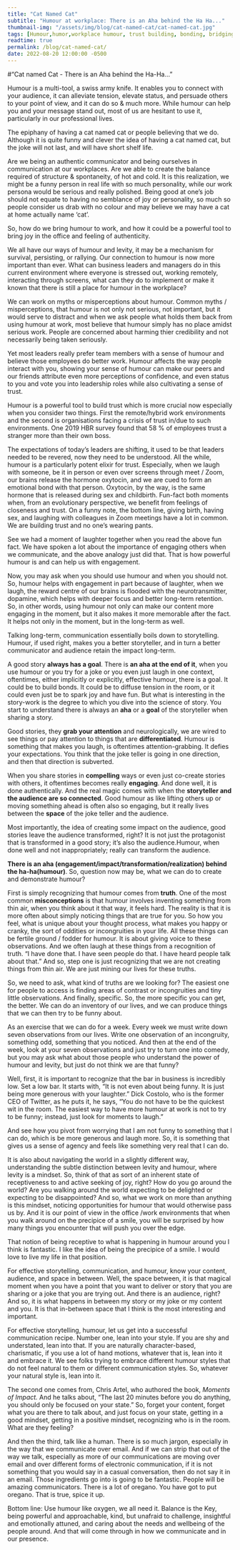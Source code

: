 ```yaml
---
title: "Cat Named Cat"
subtitle: "Humour at workplace: There is an Aha behind the Ha Ha..."
thumbnail-img: "/assets/img/blog/cat-named-cat/cat-named-cat.jpg"
tags: [Humour,humor,workplace humour, trust building, bonding, bridging, hybrid work, environments]
readtime: true
permalink: /blog/cat-named-cat/
date: 2022-08-20 12:00:00 -0500
---
```

#“Cat named Cat - There is an Aha behind the Ha-Ha…”

Humour is a multi-tool, a swiss army knife. It enables you to connect with your audience, it can alleviate tension, elevate status, and persuade others to your point of view, and it can do so & much more. While humour can help you and your message stand out, most of us are hesitant to use it, particularly in our professional lives.

The epiphany of having a cat named cat or people believing that we do. Although it is quite funny and clever the idea of having a cat named cat, but the joke will not last, and will have short shelf life.

Are we being an authentic communicator and being ourselves in communication at our workplaces. Are we able to create the balance required of structure & spontaneity, of hot and cold. It is this realization, we might be a funny person in real life with so much personality, while our work persona would be serious and really polished. Being good at one’s job should not equate to having no semblance of joy or personality, so much so people consider us drab with no colour and may believe we may have a cat at home actually name ‘cat’.

So, how do we bring humour to work, and how it could be a powerful tool to bring joy in the office and feeling of authenticity.

We all have our ways of humour and levity, it may be a mechanism for survival, persisting, or rallying. Our connection to humour is now more important than ever. What can business leaders and managers do in this current environment where everyone is stressed out, working remotely, interacting through screens, what can they do to implement or make it known that there is still a place for humour in the workplace?

We can work on myths or misperceptions about humour. Common myths / misperceptions, that humour is not only not serious, not important, but it would serve to distract and when we ask people what holds them back from using humour at work, most believe that humour simply has no place amidst serious work.  People are concerned about harming thier credibility and not necessarily being taken seriously.

Yet most leaders really prefer team members with a sense of humour and believe those employees do better work. Humour affects the way people interact with you, showing your sense of humour can make our peers and our friends attribute even more perceptions of confidence, and even status to you and vote you into leadership roles while also cultivating a sense of trust.

Humour is a powerful tool to build trust which is more crucial now especially when you consider two things. First the remote/hybrid work environments and the second is organisations facing a crisis of trust in/due to such environments. One 2019 HBR survey found that 58 % of employees trust a stranger more than their own boss.

The expectations of today’s leaders are shifting, it used to be that leaders needed to be revered, now they need to be understood. All the while, humour is a particularly potent elixir for trust. Especially, when we laugh with someone, be it in person or even over screens through meet / Zoom, our brains release the hormone oxytocin, and we are cued to form an emotional bond with that person. Oxytocin, by the way, is the same hormone that is released during sex and childbirth. Fun-fact both moments when, from an evolutionary perspective, we benefit from feelings of closeness and trust. On a funny note, the bottom line, giving birth, having sex, and laughing with colleagues in Zoom meetings have a lot in common. We are building trust and no one’s wearing pants.

See we had a moment of laughter together when you read the above fun fact. We have spoken a lot about the importance of engaging others when we communicate, and the above analogy just did that. That is how powerful humour is and can help us with engagement.

Now, you may ask when you should use humour and when you should not. So, humour helps with engagement in part because of laughter, when we laugh, the reward centre of our brains is flooded with the neurotransmitter, dopamine, which helps with deeper focus and better long-term retention. So, in other words, using humour not only can make our content more engaging in the moment, but it also makes it more memorable after the fact. It helps not only in the moment, but in the long-term as well.

Talking long-term, communication essentially boils down to storytelling. Humour, if used right, makes you a better storyteller, and in turn a better communicator and audience retain the impact long-term.

A good story **always has a goal**. There is **an aha at the end of it**, when you use humour or you try for a joke or you even just laugh in one context, oftentimes, either implicitly or explicitly, effective humour, there is a goal. It could be to build bonds. It could be to diffuse tension in the room, or it could even just be to spark joy and have fun. But what is interesting in the story-work is the degree to which you dive into the science of story. You start to understand there is always an **aha** or a **goal** of the storyteller when sharing a story.

Good stories, they **grab your attention** and neurologically, we are wired to see things or pay attention to things that are **differentiated**. Humour is something that makes you laugh, is oftentimes attention-grabbing. It defies your expectations. You think that the joke teller is going in one direction, and then that direction is subverted.

When you share stories in **compelling** ways or even just co-create stories with others, it oftentimes becomes really **engaging**. And done well, it is done authentically. And the real magic comes with when the **storyteller and the audience are so connected**. Good humour as like lifting others up or moving something ahead is often also so engaging, but it really lives between the **space** of the joke teller and the audience.

Most importantly, the idea of creating some impact on the audience, good stories leave the audience transformed, right? It is not just the protagonist that is transformed in a good story; it’s also the audience.Humour, when done well and not inappropriately; really can transform the audience.

**There is an aha (engagement/impact/transformation/realization) behind the ha-ha(humour)**. So, question now may be, what we can do to create and demonstrate humour?

First is simply recognizing that humour comes from **truth**. One of the most common **misconceptions** is that humour involves inventing something from thin air, when you think about it that way, it feels hard. The reality is that it is more often about simply noticing things that are true for you. So how you feel, what is unique about your thought process, what makes you happy or cranky, the sort of oddities or incongruities in your life. All these things can be fertile ground / fodder for humour. It is about giving voice to these observations. And we often laugh at these things from a recognition of truth. “I have done that. I have seen people do that. I have heard people talk about that.” And so, step one is just recognizing that we are not creating things from thin air. We are just mining our lives for these truths.

So, we need to ask, what kind of truths are we looking for? The easiest one for people to access is finding areas of contrast or incongruities and tiny little observations. And finally, specific. So, the more specific you can get, the better. We can do an inventory of our lives, and we can produce things that we can then try to be funny about.

As an exercise that we can do for a week. Every week we must write down seven observations from our lives. Write one observation of an incongruity, something odd, something that you noticed. And then at the end of the week, look at your seven observations and just try to turn one into comedy, but you may ask what about those people who understand the power of humour and levity, but just do not think we are that funny?

Well, first, it is important to recognize that the bar in business is incredibly low. Set a low bar. It starts with, “It is not even about being funny. It is just being more generous with your laughter.” Dick Costolo, who is the former CEO of Twitter, as he puts it, he says, “You do not have to be the quickest wit in the room. The easiest way to have more humour at work is not to try to be funny; instead, just look for moments to laugh.”

And see how you pivot from worrying that I am not funny to something that I can do, which is be more generous and laugh more. So, it is something that gives us a sense of agency and feels like something very real that I can do.

 It is also about navigating the world in a slightly different way, understanding the subtle distinction between levity and humour, where levity is a mindset. So, think of that as sort of an inherent state of receptiveness to and active seeking of joy, right? How do you go around the world? Are you walking around the world expecting to be delighted or expecting to be disappointed? And so, what we work on more than anything is this mindset, noticing opportunities for humour that would otherwise pass us by. And it is our point of view in the office /work environments that when you walk around on the precipice of a smile, you will be surprised by how many things you encounter that will push you over the edge.

That notion of being receptive to what is happening in humour around you I think is fantastic. I like the idea of being the precipice of a smile. I would love to live my life in that position.

For effective storytelling, communication, and humour, know your content, audience, and space in between. Well, the space between, it is that magical moment when you have a point that you want to deliver or story that you are sharing or a joke that you are trying out. And there is an audience, right? And so, it is what happens in between my story or my joke or my content and you. It is that in-between space that I think is the most interesting and important.

For effective storytelling, humour, let us get into a successful communication recipe. Number one, lean into your style. If you are shy and understated, lean into that. If you are naturally character-based, charismatic, if you use a lot of hand motions, whatever that is, lean into it and embrace it. We see folks trying to embrace different humour styles that do not feel natural to them or different communication styles. So, whatever your natural style is, lean into it.

The second one comes from, Chris Artel, who authored the book, *Moments of Impact.* And he talks about, “The last 20 minutes before you do anything, you should only be focused on your state.” So, forget your content, forget what you are there to talk about, and just focus on your state, getting in a good mindset, getting in a positive mindset, recognizing who is in the room. What are they feeling?

And then the third, talk like a human. There is so much jargon, especially in the way that we communicate over email. And if we can strip that out of the way we talk, especially as more of our communications are moving over email and over different forms of electronic communication, if it is not something that you would say in a casual conversation, then do not say it in an email. Those ingredients go into is going to be fantastic. People will be amazing communicators. There is a lot of oregano. You have got to put oregano. That is true, spice it up.

Bottom line: Use humour like oxygen, we all need it. Balance is the Key, being powerful and approachable, kind, but unafraid to challenge, insightful and emotionally attuned, and caring about the needs and wellbeing of the people around. And that will come through in how we communicate and in our presence.
